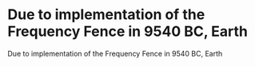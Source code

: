 # Due to implementation of the Frequency Fence in 9540 BC, Earth

Due to implementation of the Frequency Fence in 9540 BC, Earth